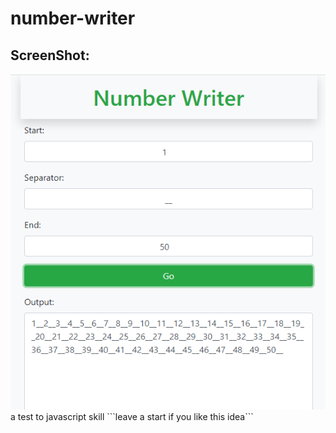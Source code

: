 # number-writer
## ScreenShot:<br />
<img src="Screenshot.png" />
a test to javascript skill
```leave a start if you like this idea```

